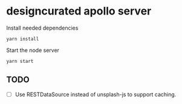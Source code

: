 # designcurated apollo server
Install needed dependencies
```
yarn install
```
Start the node server
```
yarn start
```

## TODO
- [ ] Use RESTDataSource instead of unsplash-js to support caching. 